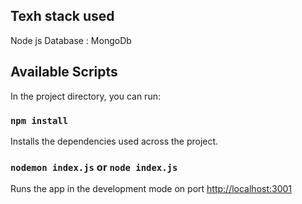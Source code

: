 ## Texh stack used
Node js 
Database : MongoDb

## Available Scripts

In the project directory, you can run:

### `npm install`
Installs the dependencies used across the project.

### `nodemon index.js` or `node index.js`

Runs the app in the development mode on port 
[http://localhost:3001](http://localhost:3001)

